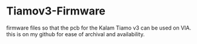 # Tiamov3-Firmware
firmware files so that the pcb for the Kalam Tiamo v3 can be used on VIA.
this is on my github for ease of archival and availability.
